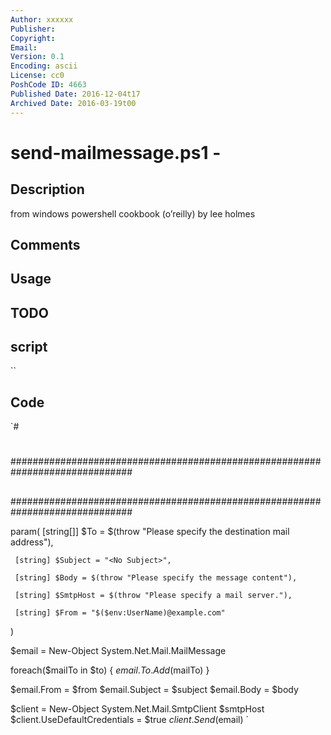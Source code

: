 ```yaml
---
Author: xxxxxx
Publisher: 
Copyright: 
Email: 
Version: 0.1
Encoding: ascii
License: cc0
PoshCode ID: 4663
Published Date: 2016-12-04t17
Archived Date: 2016-03-19t00
---
```


# send-mailmessage.ps1 - 

## Description

from windows powershell cookbook (o’reilly) by lee holmes

## Comments



## Usage



## TODO



## script

``

## Code

`#
 #
 ##############################################################################
 ##
 ##
 ##
 ##
 ##
 ##
 ##############################################################################
 
 param(
     [string[]] $To = $(throw "Please specify the destination mail address"),
 
     [string] $Subject = "<No Subject>",
 
     [string] $Body = $(throw "Please specify the message content"),
 
     [string] $SmtpHost = $(throw "Please specify a mail server."),
 
     [string] $From = "$($env:UserName)@example.com"
 )
 
 $email = New-Object System.Net.Mail.MailMessage
 
 foreach($mailTo in $to)
 {
     $email.To.Add($mailTo)
 }
 
 $email.From = $from
 $email.Subject = $subject
 $email.Body = $body
 
 $client = New-Object System.Net.Mail.SmtpClient $smtpHost
 $client.UseDefaultCredentials = $true
 $client.Send($email)
`

